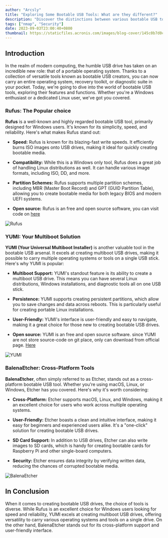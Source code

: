 ```yaml
---
author: "Arcsly"
title: "Exploring Some Bootable USB Tools: What are they different?"
description: "Discover the distinctions between various bootable USB tools and find the right one for your needs. including YUMI, Rufus and BalenaEtcher."
tags: ["nmap", "Security"]
date: 2023-09-03T23:00:40+0800
thumbnail: https://staticfiles.acronis.com/images/blog-cover/145c0b7d0c690d905d76bcb42a0b95f4.webp
---
```



## Introduction

In the realm of modern computing, the humble USB drive has taken on an incredible new role: that of a portable operating system. Thanks to a collection of versatile tools known as bootable USB creators, you can now carry an entire operating system, recovery toolkit, or diagnostic suite in your pocket. Today, we're going to dive into the world of bootable USB tools, exploring their features and functions. Whether you're a Windows enthusiast or a dedicated Linux user, we've got you covered.

### Rufus: The Popular choice

**Rufus** is a well-known and highly regarded bootable USB tool, primarily designed for Windows users. It's known for its simplicity, speed, and reliability. Here's what makes Rufus stand out:

- **Speed:** Rufus is known for its blazing-fast write speeds. It efficiently burns ISO images onto USB drives, making it ideal for quickly creating bootable media.

- **Compatibility:** While this is a Windows only tool, Rufus does a great job of handling Linux distributions as well. It can handle various image formats, including ISO, DD, and more.

- **Partition Schemes:** Rufus supports multiple partition schemes, including MBR (Master Boot Record) and GPT (GUID Partition Table), allowing you to create bootable media for both legacy BIOS and modern UEFI systems.

- **Open source:** Rufus is an free and open source software, you can visit code on [here](https://github.com/pbatard/rufus)

![Rufus](https://rufus.ie/pics/screenshot1_en.png)

### YUMI: Your Multiboot Solution

**YUMI (Your Universal Multiboot Installer)** is another valuable tool in the bootable USB arsenal. It excels at creating multiboot USB drives, making it possible to carry multiple operating systems or tools on a single USB stick. Here's why YUMI is popular:

- **Multiboot Support:** YUMI's standout feature is its ability to create a multiboot USB drive. This means you can have several Linux distributions, Windows installations, and diagnostic tools all on one USB stick.

- **Persistence:** YUMI supports creating persistent partitions, which allow you to save changes and data across reboots. This is particularly useful for creating portable Linux installations.

- **User-Friendly:** YUMI's interface is user-friendly and easy to navigate, making it a great choice for those new to creating bootable USB drives.

- **Open source:** YUMI is an free and open source software. since YUMI are not store source-code on git place, only can download from official page. [Here](https://www.pendrivelinux.com/yumi-multiboot-usb-creator/)

![YUMI](https://www.pendrivelinux.com/wp-content/uploads/YUMI-exFAT-USB-Boot.jpg)

### BalenaEtcher: Cross-Platform Tools

**BalenaEtcher**, often simply referred to as Etcher, stands out as a cross-platform bootable USB tool. Whether you're using macOS, Linux, or Windows, Etcher has you covered. Here's why it's worth considering:

- **Cross-Platform:** Etcher supports macOS, Linux, and Windows, making it an excellent choice for users who work across multiple operating systems.

- **User-Friendly:** Etcher boasts a clean and intuitive interface, making it easy for beginners and experienced users alike. It's a "one-click" solution for creating bootable USB drives.

- **SD Card Support:** In addition to USB drives, Etcher can also write images to SD cards, which is handy for creating bootable cards for Raspberry Pi and other single-board computers.

- **Security:** Etcher ensures data integrity by verifying written data, reducing the chances of corrupted bootable media.

![BalenaEtcher](https://assets.website-files.com/636ab6ba0e1bd250e3aaedaf/6384b014d54e42138163c455_etcherPro_SPEED-p-800.webp)

## In Conclusion

When it comes to creating bootable USB drives, the choice of tools is diverse. While Rufus is an excellent choice for Windows users looking for speed and reliability, YUMI excels at creating multiboot USB drives, offering versatility to carry various operating systems and tools on a single drive. On the other hand, BalenaEtcher stands out for its cross-platform support and user-friendly interface.